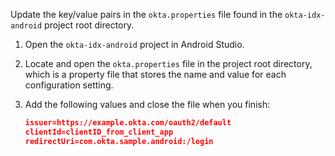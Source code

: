 Update the key/value pairs in the `okta.properties` file found in the `okta-idx-android` project root directory.

1. Open the `okta-idx-android` project in Android Studio.
2. Locate and open the `okta.properties` file in the project root directory, which is a property file that stores the name and value for each configuration setting.
3. Add the following values and close the file when you finish:

    ```json
    issuer=https://example.okta.com/oauth2/default
    clientId=clientID_from_client_app
    redirectUri=com.okta.sample.android:/login
    ```
